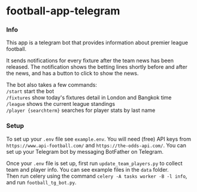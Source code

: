 # football-app-telegram

### Info

This app is a telegram bot that provides information about premier league football.  

It sends notifications for every fixture after the team news has been released. The notification shows the betting lines shortly before and after the news, and has a button to click to show the news.  

The bot also takes a few commands:  
`/start` start the bot  
`/fixtures` show today's fixtures detail in London and Bangkok time  
`/league` shows the current league standings  
`/player {searchterm}` searches for player stats by last name  

### Setup

To set up your `.env` file see `example.env`. You will need (free) API keys from `https://www.api-football.com/` and `https://the-odds-api.com/`. You can set up your Telegram bot by messaging BotFather on Telegram.  

Once your `.env` file is set up, first run `update_team_players.py` to collect team and player info. You can see example files in the `data` folder.  
Then run celery using the command `celery -A tasks worker -B -l info`, and run `football_tg_bot.py`.
